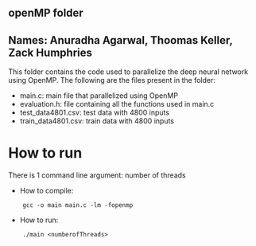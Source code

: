 ## openMP folder 
## Names: Anuradha Agarwal, Thoomas Keller, Zack Humphries 

This folder contains the code used to parallelize the deep neural network using OpenMP. The following are the files present in the folder:
- main.c: main file that parallelized using OpenMP
- evaluation.h: file containing all the functions used in main.c
- test_data4801.csv: test data with 4800 inputs
- train_data4801.csv: train data with 4800 inputs 

# How to run
There is 1 command line argument: number of threads
- How to compile:
```
   	gcc -o main main.c -lm -fopenmp
```
- How to run:

```
   	./main <numberofThreads>
```
